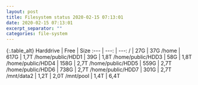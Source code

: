 ```yaml
---
layout: post
title: Filesystem status 2020-02-15 07:13:01
date: 2020-02-15 07:13:01
excerpt_separator: ""
categories: file-system
---
```

{:.table_alt}
Harddrive | Free | Size
:--- | ---: | ---:
/ | 27G | 37G
/home | 617G | 1,7T
/home/public/HDD1 | 39G | 1,8T
/home/public/HDD3 | 58G | 1,8T
/home/public/HDD4 | 158G | 2,7T
/home/public/HDD5 | 559G | 2,7T
/home/public/HDD6 | 738G | 2,7T
/home/public/HDD7 | 301G | 2,7T
/mnt/data2 | 1,2T | 2,0T
/mnt/pool | 1,4T | 6,4T
